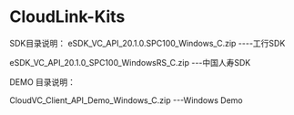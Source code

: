 # CloudLink-Kits

SDK目录说明：
eSDK_VC_API_20.1.0.SPC100_Windows_C.zip  ----工行SDK

eSDK_VC_API_20.1.0_SPC100_WindowsRS_C.zip   ---中国人寿SDK

DEMO 目录说明：

CloudVC_Client_API_Demo_Windows_C.zip     ---Windows Demo
